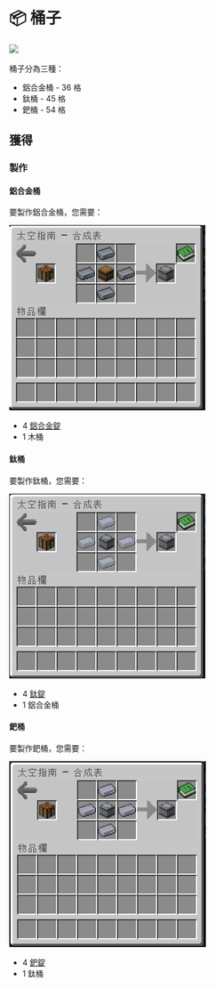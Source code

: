 # 📦 桶子



![](https://camo.githubusercontent.com/23891f7193a9fd856759aa418b539fe770922cb3be6c2444ded2e828a92209dc/68747470733a2f2f692e696d6775722e636f6d2f4138357a656d562e706e67)

桶子分為三種：

* 鋁合金桶 - 36 格
* 鈦桶 - 45 格
* 鈀桶 - 54 格

## 獲得

### 製作

#### 鋁合金桶

要製作鋁合金桶，您需要：

![](<../.gitbook/assets/image (241).png>)

* 4 [鋁合金錠](aluminium-alloy-ingot.md)
* 1 木桶

#### 鈦桶

要製作鈦桶，您需要：

![](<../.gitbook/assets/image (230) (1) (1).png>)

* 4 [鈦錠](titanium-ingot.md)
* 1 鋁合金桶

#### 鈀桶

要製作鈀桶，您需要：

![](<../.gitbook/assets/image (215).png>)

* 4 [鈀錠](palladium-ingot.md)
* 1 鈦桶
